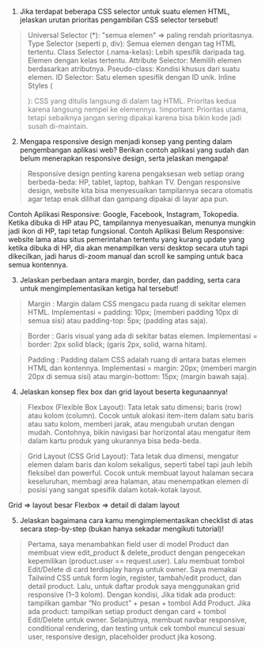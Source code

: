 1. Jika terdapat beberapa CSS selector untuk suatu elemen HTML, jelaskan urutan prioritas pengambilan CSS selector tersebut!
> Universal Selector (*): "semua elemen" => paling rendah prioritasnya.
> Type Selector (seperti p, div): Semua elemen dengan tag HTML tertentu.
> Class Selector (.nama-kelas): Lebih spesifik daripada tag. Elemen dengan kelas tertentu.
> Attribute Selector: Memilih elemen berdasarkan atributnya. 
> Pseudo-class: Kondisi khusus dari suatu elemen.
> ID Selector: Satu elemen spesifik dengan ID unik. 
> Inline Styles (<div style="color: grey;">): CSS yang ditulis langsung di dalam tag HTML. Prioritas kedua karena langsung nempel ke elemennya.
> !important: Prioritas utama, tetapi sebaiknya jangan sering dipakai karena bisa bikin kode jadi susah di-maintain.

2. Mengapa responsive design menjadi konsep yang penting dalam pengembangan aplikasi web? Berikan contoh aplikasi yang sudah dan belum menerapkan responsive design, serta jelaskan mengapa!
> Responsive design penting karena pengaksesan web setiap orang berbeda-beda: HP, tablet, laptop, bahkan TV. Dengan responsive design, website kita bisa menyesuaikan tampilannya secara otomatis agar tetap enak dilihat dan gampang dipakai di layar apa pun. 

Contoh Aplikasi Responsive: Google, Facebook, Instagram, Tokopedia. Ketika dibuka di HP atau PC, tampilannya menyesuaikan, menunya mungkin jadi ikon di HP, tapi tetap fungsional.
Contoh Aplikasi Belum Responsive: website lama atau situs pemerintahan tertentu yang kurang update yang ketika dibuka di HP, dia akan menampilkan versi desktop secara utuh tapi dikecilkan, jadi harus di-zoom manual dan scroll ke samping untuk baca semua kontennya. 

3. Jelaskan perbedaan antara margin, border, dan padding, serta cara untuk mengimplementasikan ketiga hal tersebut!
> Margin : Margin dalam CSS mengacu pada ruang di sekitar elemen HTML.
    Implementasi = padding: 10px; (memberi padding 10px di semua sisi) atau padding-top: 5px; (padding atas saja).

> Border : Garis visual yang ada di sekitar batas elemen.
    Implementasi = border: 2px solid black; (garis 2px, solid, warna hitam).

> Padding : Padding dalam CSS adalah ruang di antara batas elemen HTML dan kontennya.
    Implementasi = margin: 20px; (memberi margin 20px di semua sisi) atau margin-bottom: 15px; (margin bawah saja).

4. Jelaskan konsep flex box dan grid layout beserta kegunaannya!
> Flexbox (Flexible Box Layout): Tata letak satu dimensi; baris (row) atau kolom (column). Cocok untuk alokasi item-item dalam satu baris atau satu kolom, memberi jarak, atau mengubah urutan dengan mudah. Contohnya, bikin navigasi bar horizontal atau mengatur item dalam kartu produk yang ukurannya bisa beda-beda.

> Grid Layout (CSS Grid Layout): Tata letak dua dimensi, mengatur elemen dalam baris dan kolom sekaligus, seperti tabel tapi jauh lebih fleksibel dan powerful. Cocok untuk membuat layout halaman secara keseluruhan, membagi area halaman, atau menempatkan elemen di posisi yang sangat spesifik dalam kotak-kotak layout. 

Grid => layout besar
Flexbox => detail di dalam layout 

5. Jelaskan bagaimana cara kamu mengimplementasikan checklist di atas secara step-by-step (bukan hanya sekadar mengikuti tutorial)!
> Pertama, saya menambahkan field user di model Product dan membuat view edit_product & delete_product dengan pengecekan kepemilikan (product.user == request.user). Lalu membuat tombol Edit/Delete di card terdisplay hanya untuk owner.
> Saya memakai Tailwind CSS untuk form login, register, tambah/edit product, dan detail product.
> Lalu, untuk daftar produk saya menggunakan grid responsive (1–3 kolom). Dengan kondisi, Jika tidak ada product: tampilkan gambar “No product” + pesan + tombol Add Product. Jika ada product: tampilkan setiap product dengan card + tombol Edit/Delete untuk owner.
> Selanjutnya, membuat navbar responsive, conditional rendering, dan testing untuk cek tombol muncul sesuai user, responsive design, placeholder product jika kosong.